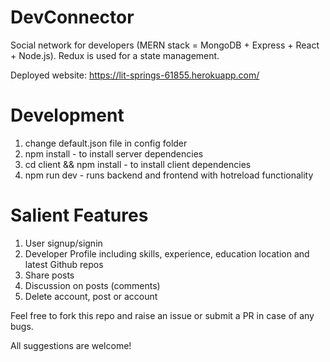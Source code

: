 # DevConnector

Social network for developers (MERN stack = MongoDB + Express + React + Node.js). Redux is used for a state management.

Deployed website: https://lit-springs-61855.herokuapp.com/

# Development
1. change default.json file in config folder
2. npm install - to install server dependencies
3. cd client && npm install - to install client dependencies
4. npm run dev - runs backend and frontend with hotreload functionality

# Salient Features
1. User signup/signin
2. Developer Profile including skills, experience, education location and latest Github repos
3. Share posts
4. Discussion on posts (comments)
5. Delete account, post or account

Feel free to fork this repo and raise an issue or submit a PR in case of any bugs.

All suggestions are welcome!
